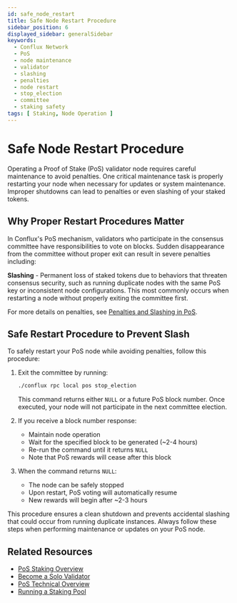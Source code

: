 ```yaml
---
id: safe_node_restart
title: Safe Node Restart Procedure
sidebar_position: 6
displayed_sidebar: generalSidebar
keywords:
  - Conflux Network
  - PoS
  - node maintenance
  - validator
  - slashing
  - penalties
  - node restart
  - stop_election
  - committee
  - staking safety
tags: [ Staking, Node Operation ]
---
```


# Safe Node Restart Procedure

Operating a Proof of Stake (PoS) validator node requires careful maintenance to avoid penalties. One critical maintenance task is properly restarting your node when necessary for updates or system maintenance. Improper shutdowns can lead to penalties or even slashing of your staked tokens.

## Why Proper Restart Procedures Matter

In Conflux's PoS mechanism, validators who participate in the consensus committee have responsibilities to vote on blocks. Sudden disappearance from the committee without proper exit can result in severe penalties including:

**Slashing** - Permanent loss of staked tokens due to behaviors that threaten consensus security, such as running duplicate nodes with the same PoS key or inconsistent node configurations. This most commonly occurs when restarting a node without properly exiting the committee first.

For more details on penalties, see [Penalties and Slashing in PoS](/docs/general/conflux-basics/consensus-mechanisms/proof-of-stake/penalties_and_slash).

## Safe Restart Procedure to Prevent Slash

To safely restart your PoS node while avoiding penalties, follow this procedure:

1. Exit the committee by running:
   ```bash
   ./conflux rpc local pos stop_election
   ```
   This command returns either `NULL` or a future PoS block number. Once executed, your node will not participate in the next committee election.

2. If you receive a block number response:
   - Maintain node operation
   - Wait for the specified block to be generated (~2-4 hours)
   - Re-run the command until it returns `NULL`
   - Note that PoS rewards will cease after this block

3. When the command returns `NULL`:
   - The node can be safely stopped
   - Upon restart, PoS voting will automatically resume
   - New rewards will begin after ~2-3 hours

This procedure ensures a clean shutdown and prevents accidental slashing that could occur from running duplicate instances. Always follow these steps when performing maintenance or updates on your PoS node.

## Related Resources

- [PoS Staking Overview](/docs/general/mine-stake/stake/staking-overview)
- [Become a Solo Validator](/docs/general/mine-stake/stake/become-a-solo-validator)
- [PoS Technical Overview](/docs/general/conflux-basics/consensus-mechanisms/proof-of-stake/pos_overview)
- [Running a Staking Pool](/docs/general/mine-stake/stake/running-staking-pool)
